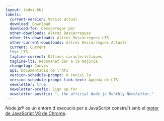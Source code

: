 ```yaml
---
layout: index.hbs
labels:
  current-version: Versió actual
  download: Download
  download-for: Descarregar per
  other-downloads: Altres Descàrregues
  other-lts-downloads: Altres Descàrregues LTS
  other-current-downloads: Altres Descàrregues Actuals
  current: Current
  lts: LTS
  tagline-current: Últimes característiques
  tagline-lts: Recomanat per a la majoria
  changelog: Canvis
  api: Documentació de l'API
  version-schedule-prompt: O revisi la
  version-schedule-prompt-link-text: Agenda de LTS.
  newsletter: true
  newsletter-prefix: Sign up for
  newsletter-postfix: ", the official Node.js Monthly Newsletter."
---
```


Node.js® és un entorn d'execució per a JavaScript construït amb el [motor de JavaScript V8 de Chrome](https://v8.dev/).
